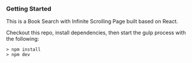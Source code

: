 ### Getting Started
This is a Book Search with Infinite Scrolling Page built based on React.

Checkout this repo, install dependencies, then start the gulp process with the following:
```
> npm install
> npm dev
```

